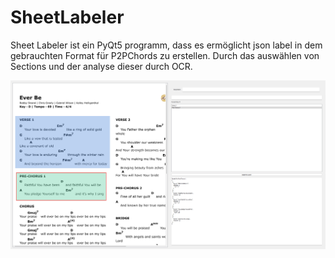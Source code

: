 # SheetLabeler

Sheet Labeler ist ein PyQt5 programm, dass es ermöglicht json label in dem gebrauchten Format für P2PChords zu erstellen. 
Durch das auswählen von Sections und der analyse dieser durch OCR.

![Example](assets/example.png)